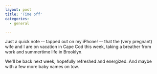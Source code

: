 ```yaml
---
layout: post
title: 'Time off'
categories:
  - general

---
```


Just a quick note -- tapped out on my iPhone! -- that the (very pregnant) wife and I are on vacation in Cape Cod this week, taking a breather from work and summertime life in Brooklyn. 

We'll be back next week, hopefully refreshed and energized.  And maybe with a few more baby names on tow.  
